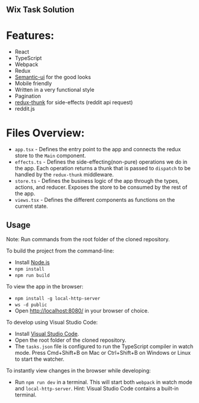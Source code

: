 ## Wix Task Solution

# Features:
- React
- TypeScript
- Webpack
- Redux
- [Semantic-ui](http://semantic-ui.com) for the good looks
- Mobile friendly
- Written in a very functional style
- Pagination
- [redux-thunk](https://github.com/gaearon/redux-thunk) for side-effects (reddit api request)
- reddit.js

# Files Overview:
- `app.tsx` - Defines the entry point to the app and connects the redux store to the `Main` component.
- `effects.ts` - Defines the side-effecting(non-pure) operations we do in the app. 
  Each operation returns a thunk that is passed to `dispatch` to be handled by the `redux-thunk` middleware.
- `store.ts` - Defines the business logic of the app through the types, actions, and reducer. Exposes the store to be consumed by the     rest of the app.
- `views.tsx` - Defines the different components as functions on the current state.

## Usage

Note: Run commands from the root folder of the cloned repository.

To build the project from the command-line:

* Install [Node.js](https://nodejs.org/)
* `npm install`
* `npm run build`

To view the app in the browser:

* `npm install -g local-http-server`
* `ws -d public`
* Open [http://localhost:8080/](http://localhost:8080/) in your browser of choice.

To develop using Visual Studio Code:

* Install [Visual Studio Code](https://code.visualstudio.com/).
* Open the root folder of the cloned repository.
* The `tasks.json` file is configured to run the TypeScript compiler in watch mode. Press Cmd+Shift+B on Mac or Ctrl+Shift+B on Windows or Linux to start the watcher.

To instantly view changes in the browser while developing:

* Run `npm run dev` in a terminal. This will start both `webpack` in watch mode and `local-http-server`. Hint: Visual Studio Code contains a built-in terminal.
